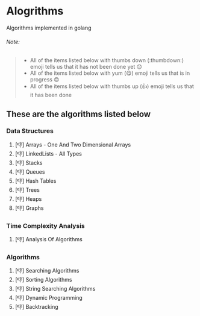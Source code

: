 # Alogrithms
Algorithms implemented in golang

###### Note:
> - All of the items listed below with thumbs down (:thumbdown:) emoji tells us that it has not been done yet :blush:
> - All of the items listed below with yum (:yum:) emoji tells us that is in progress :heart_eyes:
> - All of the items listed below with thumbs up (:thumbsup:) emoji tells us that it has been done

## These are the algorithms listed below

### Data Structures
   
   1. [:thumbsdown:] Arrays - One And Two Dimensional Arrays
   2. [:thumbsdown:] LinkedLists - All Types
   3. [:thumbsdown:] Stacks
   4. [:thumbsdown:] Queues
   5. [:thumbsdown:] Hash Tables
   6. [:thumbsdown:] Trees
   7. [:thumbsdown:] Heaps
   8. [:thumbsdown:] Graphs 

### Time Complexity Analysis
    
   1. [:thumbsdown:] Analysis Of Algorithms 
      
### Algorithms
   1. [:thumbsdown:] Searching Algorithms 
   2. [:thumbsdown:] Sorting Algorithms 
   3. [:thumbsdown:] String Searching Algorithms 
   4. [:thumbsdown:] Dynamic Programming 
   5. [:thumbsdown:] Backtracking
